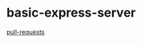 # basic-express-server

[pull-requests](https://github.com/MohammedAlDahleh/basic-express-server/pull/1)
